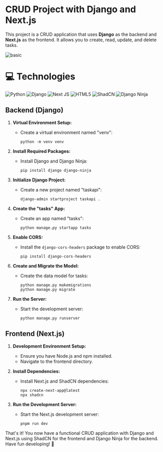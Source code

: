 # CRUD Project with Django and Next.js

This project is a CRUD application that uses **Django** as the backend and **Next.js** as the frontend. It allows you to create, read, update, and delete tasks.

![basic](https://github.com/lace04/django-nextjs-crud/assets/73793929/5b05cca3-1cfd-41cf-b054-c99b0ecb055d)

# 💻 Technologies
![Python](https://img.shields.io/badge/python-3670A0?style=flat&logo=python&logoColor=ffdd54) 
![Django](https://img.shields.io/badge/django-%23092E20.svg?style=flat&logo=django&logoColor=white) 
![Next JS](https://img.shields.io/badge/Next-black?style=flat&logo=next.js&logoColor=white) 
![HTML5](https://img.shields.io/badge/html5-%23E34F26.svg?style=flat&logo=html5&logoColor=white) 
![ShadCN](https://img.shields.io/badge/ShadCN-%2338B2AC.svg?style=flat&logo=shadcn&logoColor=white)
![Django Ninja](https://img.shields.io/badge/Django%20Ninja-%23092E20.svg?style=flat&logo=django&logoColor=white)

## Backend (Django)

1. **Virtual Environment Setup:**

   - Create a virtual environment named "venv":
     ```
     python -m venv venv
     ```

2. **Install Required Packages:**

   - Install Django and Django Ninja:
     ```
     pip install django django-ninja
     ```

3. **Initialize Django Project:**

   - Create a new project named "taskapi":
     ```
     django-admin startproject taskapi .
     ```

4. **Create the "tasks" App:**

   - Create an app named "tasks":
     ```
     python manage.py startapp tasks
     ```

5. **Enable CORS:**

   - Install the `django-cors-headers` package to enable CORS:
     ```
     pip install django-cors-headers
     ```

6. **Create and Migrate the Model:**

   - Create the data model for tasks:
     ```
     python manage.py makemigrations
     python manage.py migrate
     ```

7. **Run the Server:**
   - Start the development server:
     ```
     python manage.py runserver
     ```

## Frontend (Next.js)

1. **Development Environment Setup:**

   - Ensure you have Node.js and npm installed.
   - Navigate to the frontend directory.

2. **Install Dependencies:**

   - Install Next.js and ShadCN dependencies:
     ```
     npx create-next-app@latest
     npx shadcn
     ```

3. **Run the Development Server:**
   - Start the Next.js development server:
     ```
     pnpm run dev
     ```

That's it! You now have a functional CRUD application with Django and Next.js using ShadCN for the frontend and Django Ninja for the backend. Have fun developing! 🚀
